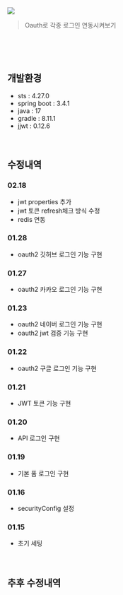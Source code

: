 <img src="https://capsule-render.vercel.app/api?type=transparent&height=200&section=header&text=Oauth&fontSize=90&fontColor=#ffffff&fontAlignY=38"/>
<blockquote data-ke-style="style2">
<p data-ke-size="size16">Oauth로 각종 로그인 연동시켜보기</p>
</blockquote>
<br/><br/><br/>

## 개발환경
- sts : 4.27.0
- spring boot : 3.4.1
- java : 17
- gradle : 8.11.1
- jjwt : 0.12.6
<br/><br/><br/>

## 수정내역
### 02.18
- jwt properties 추가
- jwt 토큰 refresh체크 방식 수정
- redis 연동
### 01.28
- oauth2 깃허브 로그인 기능 구현
### 01.27
- oauth2 카카오 로그인 기능 구현
### 01.23
- oauth2 네이버 로그인 기능 구현
- oauth2 jwt 검증 기능 구현
### 01.22
- oauth2 구글 로그인 기능 구현
### 01.21
- JWT 토큰 기능 구현
### 01.20
- API 로그인 구현
### 01.19
- 기본 폼 로그인 구현
### 01.16
- securityConfig 설정
### 01.15
- 초기 세팅
<br/><br/><br/>


## 추후 수정내역

